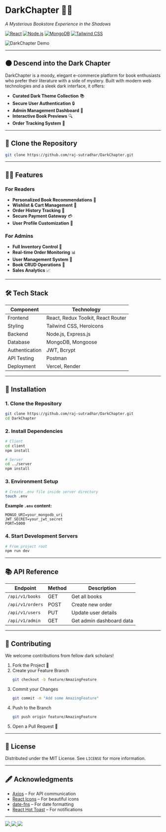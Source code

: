 # DarkChapter 📖✨

_A Mysterious Bookstore Experience in the Shadows_

[![React](https://img.shields.io/badge/React-18.2.0-%2361DAFB?logo=react)](https://react.dev/)
[![Node.js](https://img.shields.io/badge/Node.js-18.16.0-%23339933?logo=node.js)](https://nodejs.org/)
[![MongoDB](https://img.shields.io/badge/MongoDB-6.0-%2347A248?logo=mongodb)](https://www.mongodb.com/)
[![Tailwind CSS](https://img.shields.io/badge/Tailwind_CSS-3.3.2-%2306B6D4?logo=tailwind-css)](https://tailwindcss.com/)

![DarkChapter Demo](https://raw.githubusercontent.com/raj-sutradhar/DarkChapter/main/client/src/assets/demo.gif)

---

## 🌑 Descend into the Dark Chapter

DarkChapter is a moody, elegant e-commerce platform for book enthusiasts who prefer their literature with a side of mystery. Built with modern web technologies and a sleek dark interface, it offers:

- **Curated Dark Theme Collection** 📚  
- **Secure User Authentication** 🔒  
- **Admin Management Dashboard** 👑  
- **Interactive Book Previews** 🔍  
- **Order Tracking System** 🚚  

---

## 🔧 Clone the Repository

```bash
git clone https://github.com/raj-sutradhar/DarkChapter.git
```

---

## 🧙‍♂️ Features

### For Readers

- **Personalized Book Recommendations** 🎯  
- **Wishlist & Cart Management** 💼  
- **Order History Tracking** 📆  
- **Secure Payment Gateway** 💳  
- **User Profile Customization** 🎨  

### For Admins

- **Full Inventory Control** 🧮  
- **Real-time Order Monitoring** 📊  
- **User Management System** 👥  
- **Book CRUD Operations** 📖  
- **Sales Analytics** 📈  

---

## 🛠 Tech Stack

| Component       | Technology                              |
|----------------|------------------------------------------|
| Frontend       | React, Redux Toolkit, React Router       |
| Styling        | Tailwind CSS, Heroicons                  |
| Backend        | Node.js, Express.js                      |
| Database       | MongoDB, Mongoose                        |
| Authentication | JWT, Bcrypt                              |
| API Testing    | Postman                                  |
| Deployment     | Vercel, Render                           |

---

## 🚀 Installation

### 1. Clone the Repository

```bash
git clone https://github.com/raj-sutradhar/DarkChapter.git
cd DarkChapter
```

### 2. Install Dependencies

```bash
# Client
cd client
npm install

# Server
cd ../server
npm install
```

### 3. Environment Setup

```bash
# Create .env file inside server directory
touch .env
```

**Example `.env` content:**

```env
MONGO_URI=your_mongodb_uri
JWT_SECRET=your_jwt_secret
PORT=5000
```

### 4. Start Development Servers

```bash
# From project root
npm run dev
```

---

## 📚 API Reference

| Endpoint           | Method | Description                  |
|--------------------|--------|------------------------------|
| `/api/v1/books`    | GET    | Get all books                |
| `/api/v1/orders`   | POST   | Create new order             |
| `/api/v1/users`    | PUT    | Update user details          |
| `/api/v1/admin`    | GET    | Get admin dashboard data     |

---

## 🌌 Contributing

We welcome contributions from fellow dark scholars!

1. Fork the Project 📌  
2. Create your Feature Branch  
   ```bash
   git checkout -b feature/AmazingFeature
   ```
3. Commit your Changes  
   ```bash
   git commit -m "Add some AmazingFeature"
   ```
4. Push to the Branch  
   ```bash
   git push origin feature/AmazingFeature
   ```
5. Open a Pull Request 🎯  

---

## 📜 License

Distributed under the MIT License. See `LICENSE` for more information.

---

## 🖋 Acknowledgments

- [Axios](https://axios-http.com/) – For API communication  
- [React Icons](https://react-icons.github.io/react-icons/) – For beautiful icons  
- [date-fns](https://date-fns.org/) – For date formatting  
- [React Hot Toast](https://react-hot-toast.com/) – For notifications  

---

<p align="left">
  <a href="https://github.com/raj-sutradhar" target="_blank">
    <img src="https://img.shields.io/badge/GitHub-raj--sutradhar-%2312100E?logo=github&style=for-the-badge&labelColor=gray&color=green" />
  </a>
  
  <a href="https://www.linkedin.com/in/raj-sutradhar-ba9527286/" target="_blank">
    <img src="https://img.shields.io/badge/LinkedIn-raj%20sutradhar-%230077B5?logo=linkedin&style=for-the-badge&color=green" />
  </a>
  
  <a href="mailto:sutradharraj704@gmail.com">
    <img src="https://img.shields.io/badge/Email-sutradharraj704%40gmail.com-%23D44638?logo=gmail&style=for-the-badge&color=green" />
  </a>
</p>
